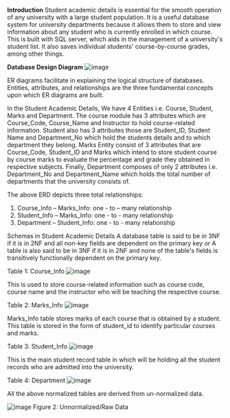 **Introduction**
Student academic details is essential for the smooth operation of any university with a large student population. 
It is a useful database system for university departments because it allows them to store and view information about 
any student who is currently enrolled in which course. This is built with SQL server, which aids in the management of
a university's student list. It also saves individual students' course-by-course grades, among other things.

**Database Design Diagram**
![image](https://user-images.githubusercontent.com/57935798/167156253-dffad808-140f-4e58-9a2d-4bc6e3d2ee57.png)

ER diagrams facilitate in explaining the logical structure of databases. Entities, attributes, and relationships are the
three fundamental concepts upon which ER diagrams are built.
           
In the Student Academic Details, We have 4 Entities i.e. Course, Student, Marks and Department. 
The course module has 3 attributes which are Course_Code, Course_Name and Instructor to hold course-related information. 
Student also has 3 attributes those are Student_ID, Student Name and Department_No which hold the students details and 
to which department they belong. Marks Entity consist of 3 attributes that are Course_Code, Student_ID and Marks which 
intend to store student course by course marks to evaluate the percentage and grade they obtained in respective subjects. 
Finally, Department composes of only 2 attributes i.e. Department_No and Department_Name which holds the total number of 
departments that the university consists of.

The above ERD depicts three total relationships: 
1)	Course_Info – Marks_Info: one - to – many relationship 
2)	Student_Info – Marks_Info: one - to - many relationship
3)	Department – Student_Info: one - to - many relationship

Schemas in Student Academic Details
A database table is said to be in 3NF if it is in 2NF and all non-key fields are dependent on the primary key or A table is also said to be in 3NF 
if it is in 2NF and none of the table's fields is transitively functionally dependent on the primary key.
 
Table 1: Course_Info
![image](https://user-images.githubusercontent.com/57935798/167157492-cd2259b8-90fe-4173-8eab-03a9f8c3ec50.png)

This is used to store course-related information such as course code, course name and the instructor who will be teaching the respective course.

 
Table 2: Marks_Info
![image](https://user-images.githubusercontent.com/57935798/167157521-9dd876a3-892d-445f-930a-acacd9110e41.png)

Marks_Info table stores marks of each course that is obtained by a student. This table is stored in the form of student_id to identify particular courses and marks.
 
Table 3: Student_Info
![image](https://user-images.githubusercontent.com/57935798/167157536-b6a4a4a2-d695-43c1-85f4-1cd1a5fa22f8.png)

This is the main student record table in which will be holding all the student records who are admitted into the university.
 
Table 4: Department
![image](https://user-images.githubusercontent.com/57935798/167157564-29a801eb-bd98-4bbe-b5b4-2caf7aefad96.png)

All the above normalized tables are derived from un-normalized data.

![image](https://user-images.githubusercontent.com/57935798/167157592-b2e33dcb-23f3-4015-ae03-35428586727a.png)
Figure 2: Unnormalized/Raw Data
